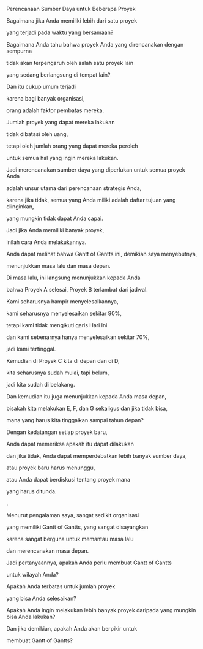 Perencanaan Sumber Daya untuk Beberapa Proyek

Bagaimana jika Anda memiliki lebih dari satu proyek 

yang terjadi pada waktu yang bersamaan? 

Bagaimana Anda tahu bahwa proyek Anda yang direncanakan dengan sempurna 

tidak akan terpengaruh oleh salah satu proyek lain 

yang sedang berlangsung di tempat lain? 

Dan itu cukup umum terjadi 

karena bagi banyak organisasi, 

orang adalah faktor pembatas mereka.

Jumlah proyek yang dapat mereka lakukan 

tidak dibatasi oleh uang, 

tetapi oleh jumlah orang yang dapat mereka peroleh 

untuk semua hal yang ingin mereka lakukan.

Jadi merencanakan sumber daya yang diperlukan untuk semua proyek Anda 

adalah unsur utama dari perencanaan strategis Anda, 

karena jika tidak, semua yang Anda miliki adalah daftar tujuan yang diinginkan, 

yang mungkin tidak dapat Anda capai.

Jadi jika Anda memiliki banyak proyek, 

inilah cara Anda melakukannya.

Anda dapat melihat bahwa Gantt of Gantts ini, demikian saya menyebutnya, 

menunjukkan masa lalu dan masa depan.

Di masa lalu, ini langsung menunjukkan kepada Anda 

bahwa Proyek A selesai, Proyek B terlambat dari jadwal.

Kami seharusnya hampir menyelesaikannya, 

kami seharusnya menyelesaikan sekitar 90%, 

tetapi kami tidak mengikuti garis Hari Ini 

dan kami sebenarnya hanya menyelesaikan sekitar 70%, 

jadi kami tertinggal.

Kemudian di Proyek C kita di depan dan di D, 

kita seharusnya sudah mulai, tapi belum, 

jadi kita sudah di belakang.

Dan kemudian itu juga menunjukkan kepada Anda masa depan, 

bisakah kita melakukan E, F, dan G sekaligus dan jika tidak bisa, 

mana yang harus kita tinggalkan sampai tahun depan? 

Dengan kedatangan setiap proyek baru, 

Anda dapat memeriksa apakah itu dapat dilakukan 

dan jika tidak, Anda dapat memperdebatkan lebih banyak sumber daya, 

atau proyek baru harus menunggu, 

atau Anda dapat berdiskusi tentang proyek mana 

yang harus ditunda.

.

Menurut pengalaman saya, sangat sedikit organisasi 

yang memiliki Gantt of Gantts, yang sangat disayangkan 

karena sangat berguna untuk memantau masa lalu 

dan merencanakan masa depan.

Jadi pertanyaannya, apakah Anda perlu membuat Gantt of Gantts 

untuk wilayah Anda? 

Apakah Anda terbatas untuk jumlah proyek 

yang bisa Anda selesaikan? 

Apakah Anda ingin melakukan lebih banyak proyek daripada yang mungkin bisa Anda lakukan? 

Dan jika demikian, apakah Anda akan berpikir untuk 

membuat Gantt of Gantts?